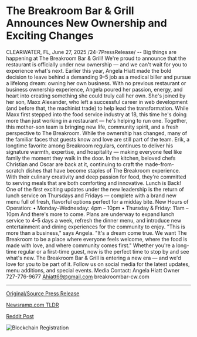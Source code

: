 # The Breakroom Bar &amp; Grill Announces New Ownership and Exciting Changes

CLEARWATER, FL, June 27, 2025 /24-7PressRelease/ -- Big things are happening at The Breakroom Bar & Grill! We're proud to announce that the restaurant is officially under new ownership — and we can't wait for you to experience what's next.  Earlier this year, Angela Hiatt made the bold decision to leave behind a demanding 9–5 job as a medical biller and pursue a lifelong dream: owning her own business. With no previous restaurant or business ownership experience, Angela poured her passion, energy, and heart into creating something she could truly call her own.  She's joined by her son, Maxx Alexander, who left a successful career in web development (and before that, the machinist trade) to help lead the transformation. While Maxx first stepped into the food service industry at 18, this time he's doing more than just working in a restaurant — he's helping to run one. Together, this mother-son team is bringing new life, community spirit, and a fresh perspective to The Breakroom.  While the ownership has changed, many of the familiar faces that guests know and love are still part of the team. Erik, a longtime favorite among Breakroom regulars, continues to deliver his signature warmth, expertise, and hospitality — making everyone feel like family the moment they walk in the door.  In the kitchen, beloved chefs Christian and Oscar are back at it, continuing to craft the made-from-scratch dishes that have become staples of The Breakroom experience. With their culinary creativity and deep passion for food, they're committed to serving meals that are both comforting and innovative.  Lunch is Back!  One of the first exciting updates under the new leadership is the return of lunch service on Thursdays and Fridays — complete with a brand new menu full of fresh, flavorful options perfect for a midday bite.  New Hours of Operation: • Monday–Wednesday: 4pm – 10pm • Thursday & Friday: 11am – 10pm  And there's more to come. Plans are underway to expand lunch service to 4–5 days a week, refresh the dinner menu, and introduce new entertainment and dining experiences for the community to enjoy.  "This is more than a business," says Angela. "It's a dream come true. We want The Breakroom to be a place where everyone feels welcome, where the food is made with love, and where community comes first."  Whether you're a long-time regular or a first-time guest, now is the perfect time to stop by and see what's new. The Breakroom Bar & Grill is entering a new era — and we'd love for you to be part of it.  Follow us on social media for the latest updates, menu additions, and special events.  Media Contact: Angela Hiatt Owner 727-776-9677 Ahiatt69@gmail.com breakroombar-cw.com 

---

[Original/Source Press Release](https://www.24-7pressrelease.com/press-release/524308/the-breakroom-bar-grill-announces-new-ownership-and-exciting-changes)
                    

[Newsramp.com TLDR](https://newsramp.com/curated-news/new-era-for-the-breakroom-bar-grill-under-mother-son-duo/75d8c829f73c1a27bc1b4412708b13cb) 

 



[Reddit Post](https://www.reddit.com/r/TravelAndLeisureNews/comments/1llnpt8/new_era_for_the_breakroom_bar_grill_under/) 



![Blockchain Registration](https://cdn.newsramp.app/24-7PressRelease/qrcode/256/27/mossBwOZ.webp)